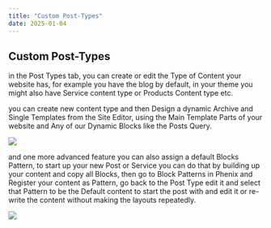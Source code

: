 ```yaml
---
title: "Custom Post-Types"
date: 2025-01-04
---
```


## Custom Post-Types

in the Post Types tab, you can create or edit the Type of Content your website has, for example you have the blog by default, in your theme you might also have Service content type or Products Content type etc.

you can create new content type and then Design a dynamic Archive and Single Templates from the Site Editor, using the Main Template Parts of your website and Any of our Dynamic Blocks like the Posts Query.

![](images/cpt.avif)

and one more advanced feature you can also assign a default Blocks Pattern, to start up your new Post or Service you can do that by building up your content and copy all Blocks, then go to Block Patterns in Phenix and Register your content as Pattern, go back to the Post Type edit it and select that Pattern to be the Default content to start the post with and edit it or re-write the content without making the layouts repeatedly.

![](images/add-cpt-png.avif)
